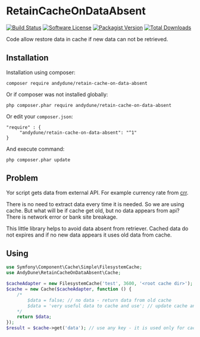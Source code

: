 # RetainCacheOnDataAbsent

[![Build Status](https://travis-ci.org/AndyDune/RetainCacheOnDataAbsent.svg?branch=master)](https://travis-ci.org/AndyDune/RetainCacheOnDataAbsent)
[![Software License](https://img.shields.io/badge/license-MIT-brightgreen.svg?style=flat-square)](LICENSE)
[![Packagist Version](https://img.shields.io/packagist/v/andydune/retain-cache-on-data-absent.svg?style=flat-square)](https://packagist.org/packages/andydune/retain-cache-on-data-absent)
[![Total Downloads](https://img.shields.io/packagist/dt/andydune/retain-cache-on-data-absent.svg?style=flat-square)](https://packagist.org/packages/andydune/retain-cache-on-data-absent)


Code allow restore data in cache if new data can not be retrieved.

Installation
------------

Installation using composer:

```
composer require andydune/retain-cache-on-data-absent
```
Or if composer was not installed globally:
```
php composer.phar require andydune/retain-cache-on-data-absent
```
Or edit your `composer.json`:
```
"require" : {
     "andydune/retain-cache-on-data-absent": "^1"
}

```
And execute command:
```
php composer.phar update
```

Problem
----------

Yor script gets data from external API. For example currency rate from [crr](https://github.com/AndyDune/CurrencyRateCbr).

There is no need to extract data every time it is needed. 
So we are using cache. But what will be if cache get old, but no data appears from api? 
There is network error or bank site breakage.

This little library helps to avoid data absent from retriever. 
Cached data do not expires and if no new data appears it uses old data from cache. 

Using
-------

```php
use Symfony\Component\Cache\Simple\FilesystemCache;
use AndyDune\RetainCacheOnDataAbsent\Cache;

$cacheAdapter = new FilesystemCache('test', 3600, '<root cache dir>');
$cache = new Cache($cacheAdapter, function () {
    /*
        $data = false; // no data - return data from old cache
        $data = 'very useful data to cache and use'; // update cache and return this data
    */
    return $data;
});
$result = $cache->get('data'); // use any key - it is used only for cache key 
```      
